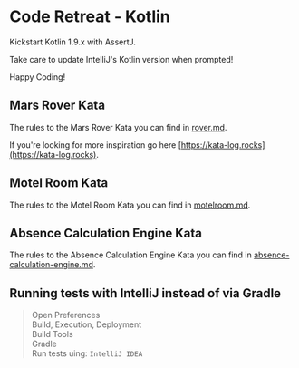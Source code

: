 # Code Retreat - Kotlin

Kickstart Kotlin 1.9.x with AssertJ.

Take care to update IntelliJ's Kotlin version when prompted!

Happy Coding!

## Mars Rover Kata
The rules to the Mars Rover Kata you can find in [rover.md](rover.md).

If you're looking for more inspiration go here [https://kata-log.rocks](https://kata-log.rocks).

## Motel Room Kata
The rules to the Motel Room Kata you can find in [motelroom.md](motelroom.md).

## Absence Calculation Engine Kata
The rules to the Absence Calculation Engine Kata you can find in [absence-calculation-engine.md](absence-calculation-engine.md).


## Running tests with IntelliJ instead of via Gradle
> Open Preferences  
> Build, Execution, Deployment  
> Build Tools  
> Gradle  
> Run tests uing: `IntelliJ IDEA`
